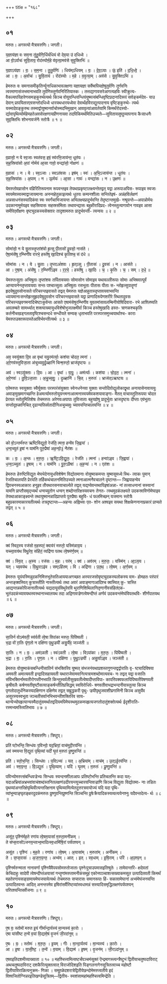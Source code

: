 +++
title = "१६८"

+++


## ०१
मरुतः। अगस्त्यो मैत्रावरुणिः। जगती।

य॒ज्ञाय॑ज्ञा वः सम॒ना तु॑तु॒र्वणि॒र्धियं॑धियं वो देव॒या उ॑ दधिध्वे ।  
आ वो॒ऽर्वाचः॑ सुवि॒ताय॒ रोद॑स्योर्म॒हे व॑वृत्या॒मव॑से सुवृ॒क्तिभिः॑ ॥

य॒ज्ञाऽय॑ज्ञा । वः॒ । स॒म॒ना । तु॒तु॒र्वणिः॑ । धिय॑म्ऽधियम् । वः॒ । दे॒व॒ऽयाः । ऊं॒ इति॑ । द॒धि॒ध्वे॒ ।  
आ । वः॒ । अ॒र्वाचः॑ । सु॒वि॒ताय॑ । रोद॑स्योः । म॒हे । व॒वृ॒त्या॒म् । अव॑से । सु॒वृ॒क्तिऽभिः॑ ॥

हेमरुतः वः समनासमीकृतिर्न्यूनाधिकाभावलक्षणा यज्ञायज्ञा सर्वेष्वपियज्ञेषुतुर्वणिः तूर्णवनिः त्वरमाणासंजभमानाभवति तुर्वणिस्तूर्णवनिरितियास्कः । तत्तद्यागावसरेआगत्यहविः स्वीक्रुत्य- वैकल्यपरिहारेणसमङ्कुरुथेत्यर्थः किञ्च वोयूयन्धियन्धियंयुष्मत्संबन्धिवृष्टिप्रदानादिरूपं सर्वङ्कर्मदेव- याउ देवान् प्रापयितारएवसन्तोदधिध्वे धारयथधारयध्वेवा देवार्थंहविराद्युत्पादनाय वृष्टिङ्कुरुथे- त्यर्थः यस्मादेवङ्कुरुथ तस्माद्वोयुष्मानर्वाचोस्मदभिमुखान् आववृत्यांआवर्तयामि किमर्थंरोदस्यो- र्द्यावापृथिव्योर्महेमहतेअवसेरक्षणायप्रीणनायवा तदपिकिमर्थमितिउच्यते—सुवितायसुष्ठुव्यापनाय कैःसाधनैः सुवृक्तिभिः शोभनावर्जनैः स्तोत्रैः ॥ १ ॥

## ०२
मरुतः। अगस्त्यो मैत्रावरुणिः। जगती।

व॒व्रासो॒ न ये स्व॒जाः स्वत॑वस॒ इषं॒ स्व॑रभि॒जाय॑न्त॒ धूत॑यः ।  
स॒ह॒स्रिया॑सो अ॒पां नोर्मय॑ आ॒सा गावो॒ वन्द्या॑सो॒ नोक्षणः॑ ॥

व॒व्रासः॑ । न । ये । स्व॒ऽजाः । स्वऽत॑वसः । इष॑म् । स्वः॑ । अ॒भि॒ऽजाय॑न्त । धूत॑यः ।  
स॒ह॒स्रिया॑सः । अ॒पाम् । न । ऊ॒र्मयः॑ । आ॒सा । गावः॑ । वन्द्या॑सः । न । उ॒क्षणः॑ ॥

येमरुतोवव्रासोन वव्रिरितिरूपनाम रूपवन्तइव तेयथाप्रकृष्टालक्ष्यन्तेतद्वत् यद्वा अरूपाअपिस- रूपाइव स्वजाः स्वयमेवस्वस्माद्वाजायमानाः अनन्यहेतुकाइत्यर्थः धूतयः कम्पनशीलाः सन्तितेइषं- अन्नंहविर्लक्षणं अन्नसाधनंसस्यादिकंवा स्वः स्वर्गंचाभिजायन्त अभिलक्ष्यप्रादुर्भवन्ति तेदृष्टान्तमुखे- नश्रूयन्ते—अपान्नोर्मयः उदकानामूर्मयइव सहस्रियासः सहस्रसंमिताः तथावन्द्यासः बहुक्षीरादिप्रद- त्वेनस्तुत्यागावोन गावइव आसा समीपेएवौक्षणः वृष्ट्युदकस्यसेक्तारः तादृशामरुतः प्रादुर्भवन्ती- त्यन्वयः ॥ २ ॥

## ०३
मरुतः। अगस्त्यो मैत्रावरुणिः। जगती।

सोमा॑सो॒ न ये सु॒तास्तृ॒प्तांश॑वो हृ॒त्सु पी॒तासो॑ दु॒वसो॒ नास॑ते ।  
ऐषा॒मंसे॑षु र॒म्भिणी॑व रारभे॒ हस्ते॑षु खा॒दिश्च॑ कृ॒तिश्च॒ सं द॑धे ॥

सोमा॑सः । न । ये । सु॒ताः । तृ॒प्तऽअं॑शवः । हृ॒त्ऽसु । पी॒तासः॑ । दु॒वसः॑ । न । आस॑ते ।  
आ । ए॒षा॒म् । अंसे॑षु । र॒म्भिणी॑ऽइव । र॒र॒भे॒ । हस्ते॑षु । खा॒दिः । च॒ । कृ॒तिः । च॒ । सम् । द॒धे॒ ॥

येमरुतःसुताः अभिषुताः तृप्तांशवः तर्पितावयवाः सोमासोन सोमाइव यथावल्लीरूपाः सोमाः अभिषवात्पूर्वं आप्यायनेनतृप्तावयवाः सन्तः पश्चात्सुताः अभिषुताः रसभूताः पीतासः पीताः स- न्तोहृत्सुपातॄणां हृदयेषुदुवसोनासते परिचरन्तइवासते तद्वत् येमरुतः यज्ञेआहूतास्तृप्तावयवाभवन्ति ध्यायमानाःसन्तोहृत्सुहृदयेषुदुवसोन परिचरन्तइवासते यद्वा प्राणादिरूपेणशरीरे स्थितादुवसः परिचरन्तइवगमनादिचेष्टाःकुर्वन्तः आसते एषामंसेषुरम्भिणीव युवतमांसावलम्बिनीयोषिदिवारा- रभे आश्लिष्यति अवलम्बते सामर्थ्यात् शक्त्याख्यायुधविशेषोभुजलक्ष्मीर्वा किञ्च हस्तेषुखादिः हस्त- त्राणकश्चकृतिः कर्तनीचखड्गलतावृष्टिश्चसन्दधे सन्धीयते सम्यक् धृताभवति परस्परसमुच्चयार्थाश्च- काराः येमरुतउक्तरूपास्तेआविर्भवन्तीत्यर्थः ॥ ३ ॥

## ०४
मरुतः। अगस्त्यो मैत्रावरुणिः। जगती।

अव॒ स्वयु॑क्ता दि॒व आ वृथा॑ ययु॒रम॑र्त्याः॒ कश॑या चोदत॒ त्मना॑ ।  
अ॒रे॒णव॑स्तुविजा॒ता अ॑चुच्यवुर्दृ॒ळ्हानि॑ चिन्म॒रुतो॒ भ्राज॑दृष्टयः ॥

अव॑ । स्वऽयु॑क्ताः । दि॒वः । आ । वृथा॑ । य॒युः॒ । अम॑र्त्याः । कश॑या । चो॒द॒त॒ । त्मना॑ ।  
अ॒रे॒णवः॑ । तु॒वि॒ऽजा॒ताः । अ॒चु॒च्य॒वुः॒ । दृ॒ळ्हानि॑ । चि॒त् । म॒रुतः॑ । भ्राज॑त्ऽऋष्टयः ॥

एतेमरुतः स्वयुक्ताः स्वैर्युक्ताः परस्परंसंयुक्ताः स्वेनधनेनवा युक्ताः सन्तोदिवोद्युलोकाद्वृथा अनायासेनावाययुः अवाङ्मुखमागच्छन्ति हेअमर्त्यामरुतोयूयन्त्मनाआत्मनास्वयमेवकशयावाङ्गा- मैतत् वाचास्तुतिरूपया चोदत प्रेरयत स्तोतुमितिशेषः तेचमरुतः अरेणवःअपापाः तुविजाताः बहुयज्ञेषु प्रादुर्भूताः भ्राजदृष्टयः दीप्ताः एवंभूताः सन्तोदृह्ळानिचित् दृढान्यपिपर्वतादीनिअचुच्यवुः च्यावयन्तिचालयन्ति ॥ ४ ॥

## ०५
मरुतः। अगस्त्यो मैत्रावरुणिः। जगती।

को वो॒ऽन्तर्म॑रुत ऋष्टिविद्युतो॒ रेज॑ति॒ त्मना॒ हन्वे॑व जि॒ह्वया॑ ।  
ध॒न्व॒च्युत॑ इ॒षां न याम॑नि पुरु॒प्रैषा॑ अह॒न्यो॒३॒॑ नैत॑शः ॥

कः । वः॒ । अ॒न्तः । म॒रु॒तः॒ । ऋ॒ष्टि॒ऽवि॒द्यु॒तः॒ । रेज॑ति । त्मना॑ । हन्वा॑ऽइव । जि॒ह्वया॑ ।  
ध॒न्व॒ऽच्युतः॑ । इ॒षाम् । न । याम॑नि । पु॒रु॒ऽप्रैषाः॑ । अ॒ह॒न्यः॑ । न । एत॑शः ॥

हेमरुतः हेरुष्टिविद्युतः मेघभेदेनायुधविशेषेण विद्योतमानाः वोयुष्माकमन्तः युष्मासुमध्ये स्थि- त्वाकः पुमान् रेजतिचालयति प्रेरयति तर्हिकथंचालनमितिउच्यते त्मनाआत्मनैवचालने दृष्टान्तः— जिह्वयाहन्वेव द्विवचनस्यआकारः हनूइव तौयथारसनयाचाल्येते तद्वत् यद्यप्येवन्तथापिइषांअन्ना- नां तत्साधनानां सस्यानां यामनि प्राप्तौसमृद्भ्यर्थं धन्वच्युतोन धन्वन् शब्दोन्तरिक्षस्यवचनः तेनत- त्स्थमुदकंलक्ष्यते उदकस्राविणोमेघाइव तेयथाआकाङ्क्ष्यन्ते तथायुष्मानन्नादिप्राप्तये पुरुप्रैषाः बहुवि- धं फलमिच्छन् यजमानः स्तोत्रैः बहुप्रकारमाकारयतीत्यर्थः तत्रदृष्टान्तः—अहन्यः अह्निभवः एत- शोन अश्वइव सयथा शिक्षकेणनानाप्रकारं प्राप्यते तद्वत् ॥ ५ ॥

## ०६
मरुतः। अगस्त्यो मैत्रावरुणिः। जगती।

क्व॑ स्विद॒स्य रज॑सो म॒हस्परं॒ क्वाव॑रं मरुतो॒ यस्मि॑न्नाय॒य ।  
यच्च्या॒वय॑थ विथु॒रेव॒ संहि॑तं॒ व्यद्रि॑णा पतथ त्वे॒षम॑र्ण॒वम् ॥

क्व॑ । स्वि॒त् । अ॒स्य । रज॑सः । म॒हः । पर॑म् । क्व॑ । अव॑रम् । म॒रु॒तः॒ । यस्मि॑न् । आ॒ऽय॒य ।  
यत् । च्य॒वय॑थ । वि॒थु॒राऽइ॑व । सम्ऽहि॑तम् । वि । अद्रि॑णा । प॒त॒थ॒ । त्वे॒षम् । अ॒र्ण॒वम् ॥

हेमरुतः यूयंयस्मिन्नुदकनिमित्तभूतेसतिआययाअगच्छत अस्यरजसोवृष्ट्युदकस्यलोकस्य वाम- होमहतः परंपारं अन्तङ्क्वस्वित् कुत्रास्तीति नास्तीत्यर्थः तथा अवरं अवाङ्मागाआदिश्च क्वस्वित् कु- त्रास्ति आद्यन्तन्नकोपिजानातीत्यर्थः यद्यदायूयंविथुरेववि थुराणिशिथिलानितृणानीवसंहितंएक- भूतंउदकंच्यावयथस्वस्थानाच्चालयथ तदा अद्रिणावज्रेणत्वेषन्दीप्तं अर्णवं उदकवन्तंमेघंविपतथवि- शीर्णंपातयथ ॥ ६ ॥

## ०७
मरुतः। अगस्त्यो मैत्रावरुणिः। जगती।

सा॒तिर्न वोऽम॑वती॒ स्व॑र्वती त्वे॒षा विपा॑का मरुतः॒ पिपि॑ष्वती ।  
भ॒द्रा वो॑ रा॒तिः पृ॑ण॒तो न दक्षि॑णा पृथु॒ज्रयी॑ असु॒र्ये॑व॒ जञ्ज॑ती ॥

सा॒तिः । न । वः॒ । अम॑ऽवती । स्वः॑ऽवती । त्वे॒षा । विऽपा॑का । म॒रु॒तः॒ । पिपि॑ष्वती ।  
भ॒द्रा । वः॒ । रा॒तिः । पृ॒ण॒तः । न । दक्षि॑णा । पृ॒थु॒ऽज्रयी॑ । असु॒र्या॑ऽइव । जञ्ज॑ती ॥

हेमरुतः वोयुष्माकंसबन्धिनीसातिर्न संभक्तिरिव युष्मत् संभजनंयथाप्रशस्तगुणन्तद्वद्वोरातिः वृ- ष्ट्यादिविषया अमवती अमात्यवती इन्द्रादिसहायवती यथाराजेवामवानित्यत्रामशब्दोमात्यवच- नः तद्वत् यद्वा वःसातिः संविभक्तिर्नामवतीरोगव्तीनभवति किन्तुस्वर्वतीसुखवतीत्वेषादीप्ताविपा- कापरिपक्वफलापिपिष्वतीपेषणवती कृषीवलैः कर्षणवतीवृष्टौसत्याङ्कर्षन्तीतिप्रसिद्धम् स्वविरोधिपे- षणवतीवाभद्राभन्दनीयास्तुत्या किञ्च पृणतोदातुर्धनिकस्यदक्षिणान दक्षिणेव तद्वत् सम्रुद्धकरी पृथु- ज्रयीपृथुजवाशीघ्रगामिनी किञ्च असुर्येव असुरस्यस्वभूता जञ्चतीसर्वानभिभवन्तीशक्तिरिव साय- थान्येभ्योपहृत्यान्यस्मैदातुंसमर्थातद्वदियमपिमेघस्थमुदकमपहृत्यजगतोदातुंशक्तेत्यर्थः ईदृशीराति- रस्मभ्यमस्त्वितिभावः ॥ ७ ॥

## ०८
मरुतः। अगस्त्यो मैत्रावरुणिः। त्रिष्टुप्।

प्रति॑ ष्टोभन्ति॒ सिन्ध॑वः प॒विभ्यो॒ यद॒भ्रियां॒ वाच॑मुदी॒रय॑न्ति ।  
अव॑ स्मयन्त वि॒द्युतः॑ पृथि॒व्यां यदी॑ घृ॒तं म॒रुतः॑ प्रुष्णु॒वन्ति॑ ॥

प्रति॑ । स्तो॒भ॒न्ति॒ । सिन्ध॑वः । प॒विऽभ्यः॑ । यत् । अ॒भ्रिया॑म् । वाच॑म् । उ॒त्ऽई॒रय॑न्ति ।  
अव॑ । स्म॒य॒न्त॒ । वि॒ऽद्युतः॑ । पृ॒थि॒व्याम् । यदि॑ । घृ॒तम् । म॒रुतः॑ । प्रु॒ष्णु॒वन्ति॑ ॥

पविभ्योमरुत्संबन्धिवज्रेभ्यः सिन्धवः स्यन्दनशीलाआपः प्रतिष्टोभन्ति प्रतिचलन्ति कदा यत्- यदाअभ्रियांअभ्रभवांवाचंशब्दंस्तनितलक्षणंउदीरयन्त्युच्चारयन्तिवज्राणि किञ्च विद्युताः विद्योतमा- नाः तडितः पृथव्यांअन्तरिक्षेपृथिवीत्यन्तरिक्षनाम पृथिव्यामित्येतदुत्तरत्रवायोज्यं यदि यदा पृथि- व्यांभूम्याङ्घृतङ्क्षरदुदकंमरुतः प्रुष्णुवन्तिप्रुष्णन्ति सिञ्चन्ति प्रुषेःक्रैयादिकस्यव्यत्ययेनश्नुः यदैवन्तदेत्य- र्थः ॥ ८ ॥

## ०९
मरुतः। अगस्त्यो मैत्रावरुणिः। त्रिष्टुप्।

असू॑त॒ पृश्नि॑र्मह॒ते रणा॑य त्वे॒षम॒यासां॑ म॒रुता॒मनी॑कम् ।  
ते स॑प्स॒रासो॑ऽजनय॒न्ताभ्व॒मादित्स्व॒धामि॑षि॒रां पर्य॑पश्यन् ॥

असू॑त । पृश्निः॑ । म॒ह॒ते । रणा॑य । त्वे॒षम् । अ॒यासा॑म् । म॒रुता॑म् । अनी॑कम् ।  
ते । स॒प्स॒रासः॑ । अ॒ज॒न॒य॒न्त॒ । अभ्व॑म् । आत् । इत् । स्व॒धाम् । इ॒षि॒राम् । परि॑ । अ॒प॒श्य॒न् ॥

पृश्निर्मरुन्माता नानावर्णा पृश्नियैवैपयसोमरुतोजाताः पृश्नेःपुत्राउपमासइतिश्रुतेः । तामेवान्तरि- क्षदेवतां केचिदाहुः सादेवी त्वेषन्दीप्तंअयासां गन्तॄणांमरुतामनीकंसमूहं एकोनपञ्चाशत्सख्याकमसूत उत्पादितवती किमर्थं महतेरणायसङ्ग्रामायमेघजयायेत्यर्थः तेचमरुतः सप्सरासः समानरूपाः हिं- सकावामेघानां अभ्वंमेघंजनयन्ति उत्पादितवन्तः आदित् अनन्तरमेव इषिरांसर्वैरिष्टव्यांस्वधामन्नं सस्यादिसमृद्धिलक्षणंपर्यपश्यन् परिपश्यन्तिसर्वेजनाः ॥ ९ ॥

## १०
मरुतः। अगस्त्यो मैत्रावरुणिः। त्रिष्टुप्।

ए॒ष वः॒ स्तोमो॑ मरुत इ॒यं गीर्मा॑न्दा॒र्यस्य॑ मा॒न्यस्य॑ का॒रोः ।  
एषा या॑सीष्ट त॒न्वे॑ व॒यां वि॒द्यामे॒षं वृ॒जनं॑ जी॒रदा॑नुम् ॥

ए॒षः । वः॒ । स्तोमः॑ । म॒रु॒तः॒ । इ॒यम् । गीः । मा॒न्दा॒र्यस्य॑ । मा॒न्यस्य॑ । का॒रोः ।  
आ । इ॒षा । या॒सी॒ष्ट॒ । त॒न्वे॑ । व॒याम् । वि॒द्याम॑ । इ॒षम् । वृ॒जन॑म् । जी॒रऽदा॑नुम् ॥

एषवइतिदशमीव्याख्याता ॥ १० ॥ महश्चित्त्वमित्यष्टर्चंपञ्चमंसूक्तं ऎन्द्रमागस्त्यन्त्रैष्टुभं द्वितीयाचतुष्पदाविराट् अथचतुष्पदाविराट् दशकैरित्युक्तत्वात् विराजोदिशइति पिङ्गलनागेनसूत्रितत्वाच्च महोष्टौ द्वितीयाविराळित्यनुक्रम- णिका । समूह्ळेदशरात्रेद्वितीयेछन्दोमेमरुत्वतीये इदं विश्वजितोग्निन्नरइतिखण्डेसूत्रितम्—द्वितीय- स्यशंसामहांमहश्चित्त्वमिन्द्रेति ।